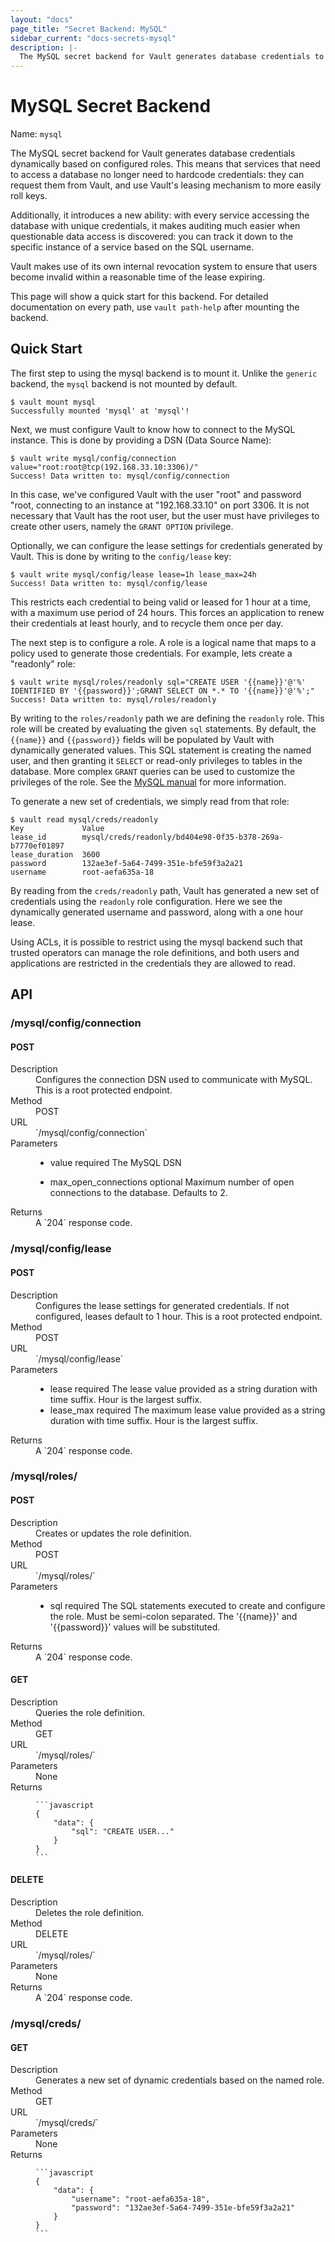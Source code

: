 ```yaml
---
layout: "docs"
page_title: "Secret Backend: MySQL"
sidebar_current: "docs-secrets-mysql"
description: |-
  The MySQL secret backend for Vault generates database credentials to access MySQL.
---
```


# MySQL Secret Backend

Name: `mysql`

The MySQL secret backend for Vault generates database credentials
dynamically based on configured roles. This means that services that need
to access a database no longer need to hardcode credentials: they can request
them from Vault, and use Vault's leasing mechanism to more easily roll keys.

Additionally, it introduces a new ability: with every service accessing
the database with unique credentials, it makes auditing much easier when
questionable data access is discovered: you can track it down to the specific
instance of a service based on the SQL username.

Vault makes use of its own internal revocation system to ensure that users
become invalid within a reasonable time of the lease expiring.

This page will show a quick start for this backend. For detailed documentation
on every path, use `vault path-help` after mounting the backend.

## Quick Start

The first step to using the mysql backend is to mount it.
Unlike the `generic` backend, the `mysql` backend is not mounted by default.

```
$ vault mount mysql
Successfully mounted 'mysql' at 'mysql'!
```

Next, we must configure Vault to know how to connect to the MySQL
instance. This is done by providing a DSN (Data Source Name):

```
$ vault write mysql/config/connection value="root:root@tcp(192.168.33.10:3306)/"
Success! Data written to: mysql/config/connection
```

In this case, we've configured Vault with the user "root" and password "root,
connecting to an instance at "192.168.33.10" on port 3306. It is not necessary
that Vault has the root user, but the user must have privileges to create
other users, namely the `GRANT OPTION` privilege.

Optionally, we can configure the lease settings for credentials generated
by Vault. This is done by writing to the `config/lease` key:

```
$ vault write mysql/config/lease lease=1h lease_max=24h
Success! Data written to: mysql/config/lease
```

This restricts each credential to being valid or leased for 1 hour
at a time, with a maximum use period of 24 hours. This forces an
application to renew their credentials at least hourly, and to recycle
them once per day.

The next step is to configure a role. A role is a logical name that maps
to a policy used to generate those credentials. For example, lets create
a "readonly" role:

```
$ vault write mysql/roles/readonly sql="CREATE USER '{{name}}'@'%' IDENTIFIED BY '{{password}}';GRANT SELECT ON *.* TO '{{name}}'@'%';"
Success! Data written to: mysql/roles/readonly
```

By writing to the `roles/readonly` path we are defining the `readonly` role.
This role will be created by evaluating the given `sql` statements. By
default, the `{{name}}` and `{{password}}` fields will be populated by
Vault with dynamically generated values. This SQL statement is creating
the named user, and then granting it `SELECT` or read-only privileges
to tables in the database. More complex `GRANT` queries can be used to
customize the privileges of the role. See the [MySQL manual](https://dev.mysql.com/doc/refman/5.7/en/grant.html)
for more information.

To generate a new set of credentials, we simply read from that role:

```
$ vault read mysql/creds/readonly
Key           	Value
lease_id      	mysql/creds/readonly/bd404e98-0f35-b378-269a-b7770ef01897
lease_duration	3600
password      	132ae3ef-5a64-7499-351e-bfe59f3a2a21
username      	root-aefa635a-18
```

By reading from the `creds/readonly` path, Vault has generated a new
set of credentials using the `readonly` role configuration. Here we
see the dynamically generated username and password, along with a one
hour lease.

Using ACLs, it is possible to restrict using the mysql backend such
that trusted operators can manage the role definitions, and both
users and applications are restricted in the credentials they are
allowed to read.

## API

### /mysql/config/connection
#### POST

<dl class="api">
  <dt>Description</dt>
  <dd>
    Configures the connection DSN used to communicate with MySQL.
    This is a root protected endpoint.
  </dd>

  <dt>Method</dt>
  <dd>POST</dd>

  <dt>URL</dt>
  <dd>`/mysql/config/connection`</dd>

  <dt>Parameters</dt>
  <dd>
    <ul>
      <li>
        <span class="param">value</span>
        <span class="param-flags">required</span>
        The MySQL DSN
      </li>
    </ul>
  </dd>
  <dd>
    <ul>
      <li>
        <span class="param">max_open_connections</span>
        <span class="param-flags">optional</span>
        Maximum number of open connections to the database.
	Defaults to 2.
      </li>
    </ul>
  </dd>

  <dt>Returns</dt>
  <dd>
    A `204` response code.
  </dd>
</dl>

### /mysql/config/lease
#### POST

<dl class="api">
  <dt>Description</dt>
  <dd>
    Configures the lease settings for generated credentials.
    If not configured, leases default to 1 hour. This is a root
    protected endpoint.
  </dd>

  <dt>Method</dt>
  <dd>POST</dd>

  <dt>URL</dt>
  <dd>`/mysql/config/lease`</dd>

  <dt>Parameters</dt>
  <dd>
    <ul>
      <li>
        <span class="param">lease</span>
        <span class="param-flags">required</span>
        The lease value provided as a string duration
        with time suffix. Hour is the largest suffix.
      </li>
      <li>
        <span class="param">lease_max</span>
        <span class="param-flags">required</span>
        The maximum lease value provided as a string duration
        with time suffix. Hour is the largest suffix.
      </li>
    </ul>
  </dd>

  <dt>Returns</dt>
  <dd>
    A `204` response code.
  </dd>
</dl>

### /mysql/roles/
#### POST

<dl class="api">
  <dt>Description</dt>
  <dd>
    Creates or updates the role definition.
  </dd>

  <dt>Method</dt>
  <dd>POST</dd>

  <dt>URL</dt>
  <dd>`/mysql/roles/<name>`</dd>

  <dt>Parameters</dt>
  <dd>
    <ul>
      <li>
        <span class="param">sql</span>
        <span class="param-flags">required</span>
        The SQL statements executed to create and configure the role.
        Must be semi-colon separated. The '{{name}}' and '{{password}}'
        values will be substituted.
      </li>
    </ul>
  </dd>

  <dt>Returns</dt>
  <dd>
    A `204` response code.
  </dd>
</dl>

#### GET

<dl class="api">
  <dt>Description</dt>
  <dd>
    Queries the role definition.
  </dd>

  <dt>Method</dt>
  <dd>GET</dd>

  <dt>URL</dt>
  <dd>`/mysql/roles/<name>`</dd>

  <dt>Parameters</dt>
  <dd>
     None
  </dd>

  <dt>Returns</dt>
  <dd>

    ```javascript
    {
        "data": {
            "sql": "CREATE USER..."
        }
    }
    ```

  </dd>
</dl>


#### DELETE

<dl class="api">
  <dt>Description</dt>
  <dd>
    Deletes the role definition.
  </dd>

  <dt>Method</dt>
  <dd>DELETE</dd>

  <dt>URL</dt>
  <dd>`/mysql/roles/<name>`</dd>

  <dt>Parameters</dt>
  <dd>
     None
  </dd>

  <dt>Returns</dt>
  <dd>
    A `204` response code.
  </dd>
</dl>

### /mysql/creds/
#### GET

<dl class="api">
  <dt>Description</dt>
  <dd>
    Generates a new set of dynamic credentials based on the named role.
  </dd>

  <dt>Method</dt>
  <dd>GET</dd>

  <dt>URL</dt>
  <dd>`/mysql/creds/<name>`</dd>

  <dt>Parameters</dt>
  <dd>
     None
  </dd>

  <dt>Returns</dt>
  <dd>

    ```javascript
    {
        "data": {
            "username": "root-aefa635a-18",
            "password": "132ae3ef-5a64-7499-351e-bfe59f3a2a21"
        }
    }
    ```

  </dd>
</dl>

